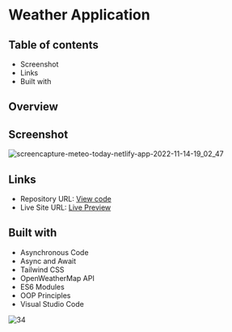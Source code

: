 # Weather Application



## Table of contents
- Screenshot
- Links
- Built with

## Overview
## Screenshot
![screencapture-meteo-today-netlify-app-2022-11-14-19_02_47](https://user-images.githubusercontent.com/107273888/201733307-ad746725-fe04-4b1d-b485-a653128090ad.png)


## Links 
- Repository URL: [View code](https://github.com/devemit/Weather-app-JS)
- Live Site URL: [Live Preview](https://meteo-today.netlify.app/)

## Built with
- Asynchronous Code
- Async and Await
- Tailwind CSS
- OpenWeatherMap API
- ES6 Modules
- OOP Principles
- Visual Studio Code



![34](https://user-images.githubusercontent.com/107273888/218155487-b7371295-ead7-4387-b231-e7d790eca343.png)


